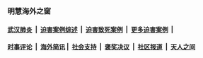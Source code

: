 
### 明慧海外之窗

####  [武汉肺炎](indexes/365.md?t=01310100) &nbsp;|&nbsp;  [迫害案例综述](indexes/328.md?t=01310100) &nbsp;|&nbsp; [迫害致死案例](indexes/277.md?t=01310100)  &nbsp;|&nbsp; [更多迫害案例](indexes/81.md?t=01310100)  &nbsp;|&nbsp; 
####  [时事评论](indexes/251.md?t=01310100) &nbsp;|&nbsp; [海外简讯](indexes/245.md?t=01310100)&nbsp;|&nbsp;  [社会支持](indexes/140.md?t=01310100) &nbsp;|&nbsp; [褒奖决议](indexes/282.md?t=01310100) &nbsp;|&nbsp; [社区报道](indexes/91.md?t=01310100)  &nbsp;|&nbsp; [天人之间](indexes/78.md?t=01310100) 

